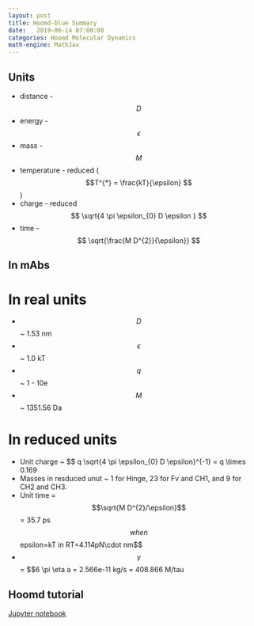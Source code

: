 ```yaml
---
layout: post
title: Hoomd-blue Summary
date:   2019-06-14 07:00:00
categories: Hoomd Molecular Dynamics
math-engine: MathJax
---
```


<script src="https://cdn.mathjax.org/mathjax/latest/MathJax.js?config=TeX-AMS-MML_HTMLorMML" type="text/javascript">
</script>

## Units ##
* distance - $$D$$
* energy - $$\epsilon$$
* mass - $$M$$
* temperature - reduced ($$T^{*} = \frac{kT}{\epsilon} $$)
* charge - reduced $$ \sqrt{4 \pi \epsilon_{0} D \epsilon } $$
* time - $$ \sqrt{\frac{M D^{2}}{\epsilon}} $$

## In mAbs ##

# In real units #
* $$D$$ ~ 1.53 nm
* $$\epsilon$$ ~ 1.0 kT
* $$q$$ ~ 1 - 10e
* $$M$$ ~ 1351.56 Da

# In reduced units #
* Unit charge ~ $$ q \sqrt{4 \pi \epsilon_{0} D \epsilon}^{-1} = q \times 0.169
* Masses in resduced unut ~ 1 for Hinge, 23 for Fv and CH1, and 9 for CH2 and CH3.
* Unit time = $$\sqrt{M D^{2}/\epsilon}$$ = 35.7 ps$$ when $$epsilon=kT in RT=4.114pN\cdot nm$$
* $$\gamma$$ = $$6 \pi \eta a = 2.566e-11 kg/s = 408.866 M/tau

## Hoomd tutorial ##
[Jupyter notebook](https://nbviewer.jupyter.org/github/joaander/hoomd-examples/blob/master/index.ipynb)